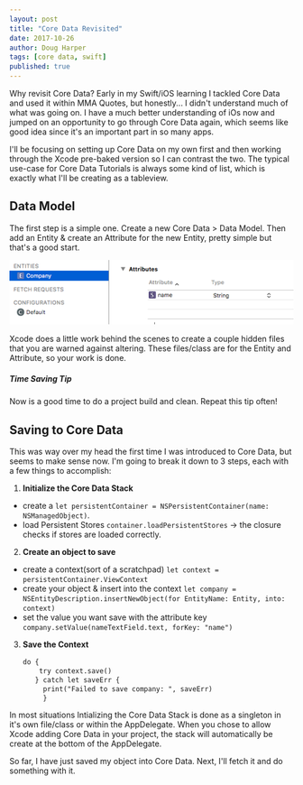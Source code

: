 ```yaml
---
layout: post
title: "Core Data Revisited"
date: 2017-10-26
author: Doug Harper
tags: [core data, swift]
published: true
---
```


Why revisit Core Data?  Early in my Swift/iOS learning I tackled Core Data and used it within MMA Quotes, but honestly... I didn't understand much of what was going on. I have a much better understanding of iOs now and jumped on an opportunity to go through Core Data again, which seems like good idea since it's an important part in so many apps.   

I'll be focusing on setting up Core Data on my own first and then working through the Xcode pre-baked version so I can contrast the two.  The typical use-case for Core Data Tutorials is always some kind of list, which is exactly what I'll be creating as a tableview.

## Data Model

The first step is a simple one.  Create a new Core Data > Data Model.  Then add an Entity & create an Attribute for the new Entity, pretty simple but that's a good start.  

![Core Data Entity & Attribute in Xcode](/images/coreDateEntityAttribute.png "Core Data Entity & Attribute in Xcode")

Xcode does a little work behind the scenes to create a couple hidden files that you are warned against altering.  These files/class are for the Entity and Attribute, so your work is done.  
<div class="note">
  <h5>Time Saving Tip</h5>
  <p>Now is a good time to do a project build and clean.  Repeat this tip often!</p>
</div>

## Saving to Core Data

This was way over my head the first time I was introduced to Core Data, but seems to make sense now.  I'm going to break it down to 3 steps, each with a few things to accomplish:

1. **Initialize the Core Data Stack**
 - create a `let persistentContainer = NSPersistentContainer(name: NSManagedObject)`.
 - load Persistent Stores `container.loadPersistentStores` -> the closure checks if stores are loaded correctly.
  
2. **Create an object to save**
 - create a context(sort of a scratchpad) `let context = persistentContainer.ViewContext`
 - create your object & insert into the context `let company = NSEntityDescription.insertNewObject(for EntityName: Entity, into: context)`
 - set the value you want save with the attribute key `company.setValue(nameTextField.text, forKey: "name")` 
  
3. **Save the Context**

       do { 
           try context.save() 
          } catch let saveErr {
            print("Failed to save company: ", saveErr) 
            }
  
In most situations Intializing the Core Data Stack is done as a singleton in it's own file/class or within the AppDelegate.  When you chose to allow Xcode adding Core Data in your project, the stack will automatically be create at the bottom of the AppDelegate.

So far, I have just saved my object into Core Data. Next, I'll fetch it and do something with it.
  

